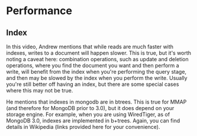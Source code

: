 # Performance

## Index

In this video, Andrew mentions that while reads are much faster with indexes, writes to a document will happen slower. This is true, but it's worth noting a caveat here: combination operations, such as update and deletion operations, where you find the document you want and then perform a write, will benefit from the index when you're performing the query stage, and then may be slowed by the index when you perform the write. Usually you're still better off having an index, but there are some special cases where this may not be true.

He mentions that indexes in mongodb are in btrees. This is true for MMAP (and therefore for MongoDB prior to 3.0), but it does depend on your storage engine. For example, when you are using WiredTiger, as of MongoDB 3.0, indexes are implemented in b+trees. Again, you can find details in Wikipedia (links provided here for your convenience).
